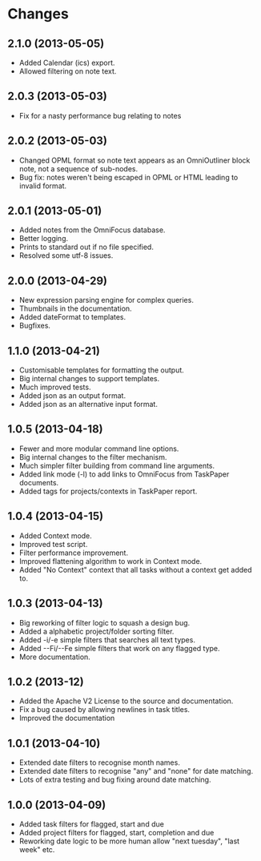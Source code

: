 # Changes #

## 2.1.0 (2013-05-05)

- Added Calendar (ics) export.
- Allowed filtering on note text.

## 2.0.3 (2013-05-03)

- Fix for a nasty performance bug relating to notes

## 2.0.2 (2013-05-03)

- Changed OPML format so note text appears as an OmniOutliner block note, not a sequence of sub-nodes.
- Bug fix: notes weren't being escaped in OPML or HTML leading to invalid format.

## 2.0.1 (2013-05-01)

- Added notes from the OmniFocus database.
- Better logging.
- Prints to standard out if no file specified.
- Resolved some utf-8 issues.

## 2.0.0 (2013-04-29)

- New expression parsing engine for complex queries.
- Thumbnails in the documentation.
- Added dateFormat to templates.
- Bugfixes.

## 1.1.0 (2013-04-21)

- Customisable templates for formatting the output.
- Big internal changes to support templates.
- Much improved tests.
- Added json as an output format.
- Added json as an alternative input format.

## 1.0.5 (2013-04-18) ##
- Fewer and more modular command line options.
- Big internal changes to the filter mechanism.
- Much simpler filter building from command line arguments.
- Added link mode (-l) to add links to OmniFocus from TaskPaper documents.
- Added tags for projects/contexts in TaskPaper report.
  
## 1.0.4 (2013-04-15) ##

- Added Context mode.
- Improved test script.
- Filter performance improvement.
- Improved flattening algorithm to work in Context mode.
- Added "No Context" context that all tasks without a context get added to.

## 1.0.3 (2013-04-13) ##

- Big reworking of filter logic to squash a design bug. 
- Added a alphabetic project/folder sorting filter.
- Added -i/-e simple filters that searches all text types.
- Added --Fi/--Fe simple filters that work on any flagged type.
- More documentation.

## 1.0.2 (2013-12) ##

- Added the Apache V2 License to the source and documentation.
- Fix a bug caused by allowing newlines in task titles.
- Improved the documentation

## 1.0.1 (2013-04-10) ##

- Extended date filters to recognise month names.
- Extended date filters to recognise "any" and "none" for date matching.
- Lots of extra testing and bug fixing around date matching.

## 1.0.0 (2013-04-09) ##

- Added task filters for flagged, start and due
- Added project filters for flagged, start, completion and due
- Reworking date logic to be more human allow "next tuesday", "last week" etc.
